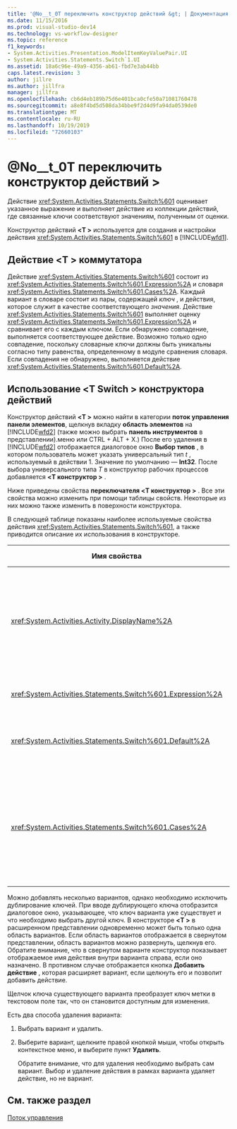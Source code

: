 ```yaml
---
title: '@No__t_0T переключить конструктор действий &gt; | Документация Майкрософт'
ms.date: 11/15/2016
ms.prod: visual-studio-dev14
ms.technology: vs-workflow-designer
ms.topic: reference
f1_keywords:
- System.Activities.Presentation.ModelItemKeyValuePair.UI
- System.Activities.Statements.Switch`1.UI
ms.assetid: 18a6c96e-49a9-4356-ab61-fbd7e3ab44bb
caps.latest.revision: 3
author: jillre
ms.author: jillfra
manager: jillfra
ms.openlocfilehash: cb6d4eb189b75d6e401bca0cfe50a71081760478
ms.sourcegitcommit: a8e8f4bd5d508da34bbe9f2d4d9fa94da0539de0
ms.translationtype: MT
ms.contentlocale: ru-RU
ms.lasthandoff: 10/19/2019
ms.locfileid: "72660103"
---
```

# <a name="switchlttgt-activity-designer"></a>@No__t_0T переключить конструктор действий &gt;
Действие <xref:System.Activities.Statements.Switch%601> оценивает указанное выражение и выполняет действие из коллекции действий, где связанные ключи соответствуют значениям, полученным от оценки.

 Конструктор действий **\<T >** используется для создания и настройки действия <xref:System.Activities.Statements.Switch%601> в [!INCLUDE[wfd1](../includes/wfd1-md.md)].

## <a name="the-switchtactivity"></a>Действие \<T > коммутатора
 Действие <xref:System.Activities.Statements.Switch%601> состоит из <xref:System.Activities.Statements.Switch%601.Expression%2A> и словаря <xref:System.Activities.Statements.Switch%601.Cases%2A>. Каждый вариант в словаре состоит из пары, содержащей *ключ* , и действия, которое служит в качестве соответствующего *значения*. Действие <xref:System.Activities.Statements.Switch%601> выполняет оценку <xref:System.Activities.Statements.Switch%601.Expression%2A> и сравнивает его с каждым ключом. Если обнаружено совпадение, выполняется соответствующее действие. Возможно только одно совпадение, поскольку словарные ключи должны быть уникальны согласно типу равенства, определенному в модуле сравнения словаря. Если совпадения не обнаружено, выполняется действие <xref:System.Activities.Statements.Switch%601.Default%2A>.

## <a name="how-to-use-the-switcht-activity-designer"></a>Использование \<T Switch > конструктора действий
 Конструктор действий **\<T >** можно найти в категории **поток управления** **панели элементов**, щелкнув вкладку **область элементов** на [!INCLUDE[wfd2](../includes/wfd2-md.md)] (также можно выбрать **панель инструментов** в представлении).меню или CTRL + ALT + X.) После его удаления в [!INCLUDE[wfd2](../includes/wfd2-md.md)] отображается диалоговое окно **Выбор типов** , в котором пользователь может указать универсальный тип *t* , используемый в действии 1. Значение по умолчанию — **Int32**. После выбора универсального типа *T* в конструктор рабочих процессов добавляется **\<T конструктор >** .

 Ниже приведены свойства **переключателя \<T конструктор >** . Все эти свойства можно изменить при помощи таблицы свойств. Некоторые из них можно также изменить в поверхности конструктора.

 В следующей таблице показаны наиболее используемые свойства действия <xref:System.Activities.Statements.Switch%601>, а также приводится описание их использования в конструкторе.

|Имя свойства|Обязательное значение|Использование|
|-------------------|--------------|-----------|
|<xref:System.Activities.Activity.DisplayName%2A>|False|Указывает понятное имя конструктора операции <xref:System.Activities.Statements.Switch%601>. Значение по умолчанию — Switch \<Int32 >. Значение можно изменить в окне **Свойства** или непосредственно в заголовке конструктора.<br /><br /> Несмотря на то что свойство <xref:System.Activities.Activity.DisplayName%2A> не является обязательным, его все же рекомендуется использовать.|
|<xref:System.Activities.Statements.Switch%601.Expression%2A>|True|Указывает выражение, которое используется для сравнения ключей в коллекции вариантов для определения, какой вариант следует выполнить.|
|<xref:System.Activities.Statements.Switch%601.Default%2A>||Указывает действие, которое следует выполнить, если совпадений не обнаружено. Нажмите кнопку **Добавить действие** в конструкторе, чтобы открыть поле **по умолчанию** , в котором можно удалить действие.|
|<xref:System.Activities.Statements.Switch%601.Cases%2A>||Указание вариантов для оценки. Чтобы добавить вариант, нажмите кнопку **Добавить новый вариант** в нижней части **переключателя \<T >** конструктор. Кнопка меняется на TextBox (поле со списком, если универсальный тип, выбранный при добавлении переключателя \<T > является строкой или перечислением). После добавления ключа в поле **значение варианта** область вариантов расширяется, и действие можно удалить, где текст подсказки "перетащите действие здесь", чтобы определить логику выполнения для варианта.|

 Можно добавлять несколько вариантов, однако необходимо исключить дублирование ключей. При вводе дублирующего ключа отобразится диалоговое окно, указывающее, что ключ варианта уже существует и что необходимо выбрать другой ключ. В конструкторе **\<T >** в расширенном представлении одновременно может быть только одна область вариантов. Если область вариантов отображается в свернутом представлении, область вариантов можно развернуть, щелкнув его. Обратите внимание, что в свернутом варианте конструктор показывает отображаемое имя действия внутри варианта справа, если оно назначено. В противном случае отображается кнопка **Добавить действие** , которая расширяет вариант, если щелкнуть его и позволит добавить действие.

 Щелчок ключа существующего варианта преобразует ключ метки в текстовом поле так, что он становится доступным для изменения.

 Есть два способа удаления варианта:

1. Выбрать вариант и удалить.

2. Выберите вариант, щелкните правой кнопкой мыши, чтобы открыть контекстное меню, и выберите пункт **Удалить**.

   Обратите внимание, что для удаления необходимо выбрать сам вариант. Выбор и удаление действия в рамках варианта удаляет действие, но не вариант.

## <a name="see-also"></a>См. также раздел
 [Поток управления](../workflow-designer/control-flow-activity-designers.md)